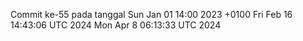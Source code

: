 Commit ke-55 pada tanggal Sun Jan 01 14:00 2023 +0100
Fri Feb 16 14:43:06 UTC 2024
Mon Apr  8 06:13:33 UTC 2024
